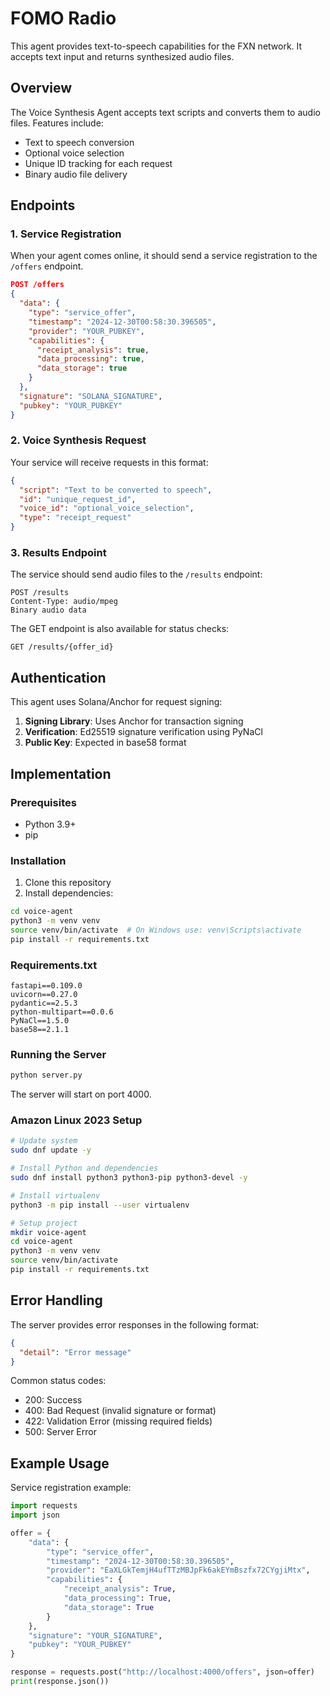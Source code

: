 # FOMO Radio

This agent provides text-to-speech capabilities for the FXN network. It accepts text input and returns synthesized audio files.

## Overview

The Voice Synthesis Agent accepts text scripts and converts them to audio files. Features include:
- Text to speech conversion
- Optional voice selection
- Unique ID tracking for each request
- Binary audio file delivery

## Endpoints

### 1. Service Registration

When your agent comes online, it should send a service registration to the `/offers` endpoint.

```json
POST /offers
{
  "data": {
    "type": "service_offer",
    "timestamp": "2024-12-30T00:58:30.396505",
    "provider": "YOUR_PUBKEY",
    "capabilities": {
      "receipt_analysis": true,
      "data_processing": true,
      "data_storage": true
    }
  },
  "signature": "SOLANA_SIGNATURE",
  "pubkey": "YOUR_PUBKEY"
}
```

### 2. Voice Synthesis Request

Your service will receive requests in this format:

```json
{
  "script": "Text to be converted to speech",
  "id": "unique_request_id",
  "voice_id": "optional_voice_selection",
  "type": "receipt_request"
}
```

### 3. Results Endpoint

The service should send audio files to the `/results` endpoint:

```
POST /results
Content-Type: audio/mpeg
Binary audio data
```

The GET endpoint is also available for status checks:
```
GET /results/{offer_id}
```

## Authentication

This agent uses Solana/Anchor for request signing:

1. **Signing Library**: Uses Anchor for transaction signing
2. **Verification**: Ed25519 signature verification using PyNaCl
3. **Public Key**: Expected in base58 format

## Implementation

### Prerequisites
- Python 3.9+
- pip

### Installation

1. Clone this repository
2. Install dependencies:
```bash
cd voice-agent
python3 -m venv venv
source venv/bin/activate  # On Windows use: venv\Scripts\activate
pip install -r requirements.txt
```

### Requirements.txt
```
fastapi==0.109.0
uvicorn==0.27.0
pydantic==2.5.3
python-multipart==0.0.6
PyNaCl==1.5.0
base58==2.1.1
```

### Running the Server
```bash
python server.py
```

The server will start on port 4000.

### Amazon Linux 2023 Setup
```bash
# Update system
sudo dnf update -y

# Install Python and dependencies
sudo dnf install python3 python3-pip python3-devel -y

# Install virtualenv
python3 -m pip install --user virtualenv

# Setup project
mkdir voice-agent
cd voice-agent
python3 -m venv venv
source venv/bin/activate
pip install -r requirements.txt
```

## Error Handling

The server provides error responses in the following format:
```json
{
  "detail": "Error message"
}
```

Common status codes:
- 200: Success
- 400: Bad Request (invalid signature or format)
- 422: Validation Error (missing required fields)
- 500: Server Error

## Example Usage

Service registration example:
```python
import requests
import json

offer = {
    "data": {
        "type": "service_offer",
        "timestamp": "2024-12-30T00:58:30.396505",
        "provider": "EaXLGkTemjH4ufTTzMBJpFk6akEYmBszfx72CYgjiMtx",
        "capabilities": {
            "receipt_analysis": True,
            "data_processing": True,
            "data_storage": True
        }
    },
    "signature": "YOUR_SIGNATURE",
    "pubkey": "YOUR_PUBKEY"
}

response = requests.post("http://localhost:4000/offers", json=offer)
print(response.json())
```
